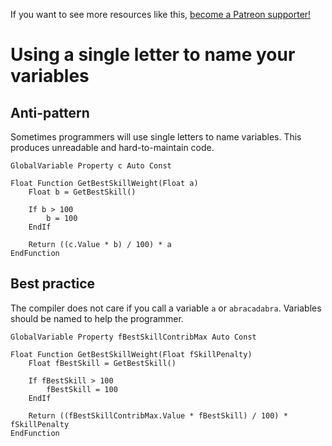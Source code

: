 <!-- TITLE: Using a single letter to name your variables -->

If you want to see more resources like this, [become a Patreon supporter!](https://www.patreon.com/fireundubh) 

# Using a single letter to name your variables
## Anti-pattern

Sometimes programmers will use single letters to name variables. This produces unreadable and hard-to-maintain code.

```
GlobalVariable Property c Auto Const

Float Function GetBestSkillWeight(Float a)
	Float b = GetBestSkill()
	
	If b > 100
		b = 100
	EndIf
	
	Return ((c.Value * b) / 100) * a
EndFunction
```

## Best practice

The compiler does not care if you call a variable `a` or `abracadabra`. Variables should be named to help the programmer.

```
GlobalVariable Property fBestSkillContribMax Auto Const

Float Function GetBestSkillWeight(Float fSkillPenalty)
	Float fBestSkill = GetBestSkill()
	
	If fBestSkill > 100
		fBestSkill = 100
	EndIf
	
	Return ((fBestSkillContribMax.Value * fBestSkill) / 100) * fSkillPenalty
EndFunction
```
